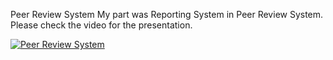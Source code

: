 Peer Review System
My part was Reporting System in Peer Review System. Please check the video for the presentation.

[![Peer Review System](https://img.youtube.com/vi/YZH4lVy8Qvpo)](https://www.youtube.com/watch?v=ZH4lVy8Qvpo)
